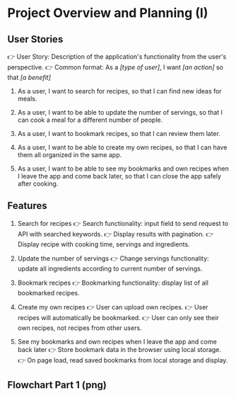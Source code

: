 # Project Overview and Planning (I)

## User Stories

👉 User Story: Description of the application's functionality from the user's perspective.
👉 Common format: As a _[type of user]_, I want _[an action]_ so that _[a benefit]_

1. As a user, I want to search for recipes, so that I can find new ideas for meals.

2. As a user, I want to be able to update the number of servings, so that I can cook a meal for a different number of people.

3. As a user, I want to bookmark recipes, so that I can review them later.

4. As a user, I want to be able to create my own recipes, so that I can have them all organized in the same app.

5. As a user, I want to be able to see my bookmarks and own recipes when I leave the app and come back later, so that I can close the app safely after cooking.

## Features

1. Search for recipes 👉 Search functionality: input field to send request to API with searched keywords. 👉 Display results with pagination. 👉 Display recipe with cooking time, servings and ingredients.

2. Update the number of servings 👉 Change servings functionality: update all ingredients according to current number of servings.

3. Bookmark recipes 👉 Bookmarking functionality: display list of all bookmarked recipes.

4. Create my own recipes 👉 User can upload own recipes. 👉 User recipes will automatically be bookmarked. 👉 User can only see their own recipes, not recipes from other users.

5. See my bookmarks and own recipes when I leave the app and come back later 👉 Store bookmark data in the browser using local storage. 👉 On page load, read saved bookmarks from local storage and display.

## Flowchart Part 1 (png)
